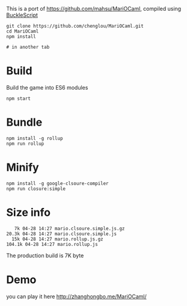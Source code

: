 
This is a port  of https://github.com/mahsu/MariOCaml, compiled using [BuckleScript](https://github.com/bloomberg/bucklescript) 

```
git clone https://github.com/chenglou/MariOCaml.git
cd MariOCaml
npm install

# in another tab

```

# Build
Build the game into ES6 modules

```
npm start
```
# Bundle


```
npm install -g rollup
npm run rollup
```

# Minify

```
npm install -g google-clsoure-compiler
npm run closure:simple
```

# Size info
```
   7k 04-28 14:27 mario.clsoure.simple.js.gz
20.3k 04-28 14:27 mario.clsoure.simple.js
  15k 04-28 14:27 mario.rollup.js.gz
104.1k 04-28 14:27 mario.rollup.js
```

The production build is 7K byte

# Demo

you can play it here
http://zhanghongbo.me/MariOCaml/

